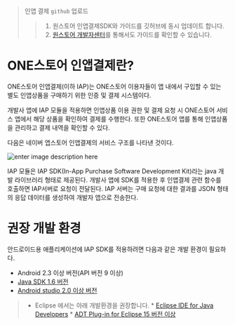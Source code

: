 
> 인앱 결제 `github` 업로드
>> 1. 원스토어 인앱결제SDK와 가이드를 깃허브에 동시 업데이트 합니다. 
>> 1. [원스토어 개발자센터](http://dev.onestore.co.kr/devpoc/reference/view/Tools_IAP)를 통해서도 가이드를 확인할 수 있습니다. 


# ONE스토어 인앱결제란?

ONE스토어 인앱결제(이하 IAP)는 ONE스토어 이용자들이 앱 내에서 구입할 수 있는 별도 인앱상품을 구매하기 위한 인증 및 결제 시스템이다.

개발사 앱에 IAP 모듈을 적용하면 인앱상품 이용 권한 및 결제 요청 시 ONE스토어 서비스 앱에서 해당 상품을 확인하여 결제를 수행한다. 또한 ONE스토어 앱를 통해 인앱상품을 관리하고 결제 내역을 확인할 수 있다.

다음은 네이버 앱스토어 인앱결제의 서비스 구조를 나타낸 것이다.

![enter image description here](https://lh3.googleusercontent.com/-3cXqpbmAXrI/V4Sxzil98qI/AAAAAAAAe5A/E7b5TIV55WIKkduLAP8qWBYTtnBmie_4gCKgB/s0/iapOverview.png "iapOverview.png")

IAP 모듈은 IAP SDK(In-App Purchase Software Development Kit)라는 java 개발 라이브러리 형태로 제공된다. 개발사 앱에 SDK를 적용한 후 인앱결제 관련 함수를 호출하면 IAP서버로 요청이 전달된다. IAP 서버는 구매 요청에 대한 결과를 JSON 형태의 응답 데이터를 생성하여 개발자 앱으로 전송한다. 


# 권장 개발 환경

안드로이드용 애플리케이션에 IAP SDK를 적용하려면 다음과 같은 개발 환경이 필요하다.

* Android 2.3 이상 버전(API 버전 9 이상)
* [Java SDK 1.6 버전](http://www.oracle.com/technetwork/java/javase/downloads/index.html)
* [Android studio 2.0 이상 버전](https://developer.android.com/studio/index.html)

>* Eclipse 에서는 아래 개발환경을 권장합니다.
	* [Eclipse IDE for Java Developers](http://www.eclipse.org/downloads)
	* [ADT Plug-in for Eclipse 15 버전 이상](http://developer.android.com/sdk/eclipse-adt.html)


